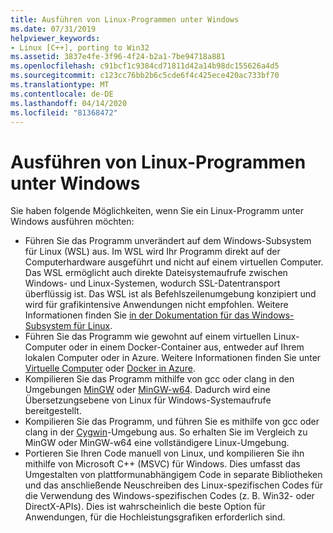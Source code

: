 ```yaml
---
title: Ausführen von Linux-Programmen unter Windows
ms.date: 07/31/2019
helpviewer_keywords:
- Linux [C++], porting to Win32
ms.assetid: 3837e4fe-3f96-4f24-b2a1-7be94718a881
ms.openlocfilehash: c91bcf1c9384cd71811d42a14b98dc155626a4d5
ms.sourcegitcommit: c123cc76bb2b6c5cde6f4c425ece420ac733bf70
ms.translationtype: MT
ms.contentlocale: de-DE
ms.lasthandoff: 04/14/2020
ms.locfileid: "81368472"
---
```

# <a name="running-linux-programs-on-windows"></a>Ausführen von Linux-Programmen unter Windows

Sie haben folgende Möglichkeiten, wenn Sie ein Linux-Programm unter Windows ausführen möchten:

- Führen Sie das Programm unverändert auf dem Windows-Subsystem für Linux (WSL) aus. Im WSL wird Ihr Programm direkt auf der Computerhardware ausgeführt und nicht auf einem virtuellen Computer. Das WSL ermöglicht auch direkte Dateisystemaufrufe zwischen Windows- und Linux-Systemen, wodurch SSL-Datentransport überflüssig ist. Das WSL ist als Befehlszeilenumgebung konzipiert und wird für grafikintensive Anwendungen nicht empfohlen. Weitere Informationen finden Sie [in der Dokumentation für das Windows-Subsystem für Linux](/windows/wsl/about).
- Führen Sie das Programm wie gewohnt auf einem virtuellen Linux-Computer oder in einem Docker-Container aus, entweder auf Ihrem lokalen Computer oder in Azure. Weitere Informationen finden Sie unter [Virtuelle Computer](https://azure.microsoft.com/services/virtual-machines/) oder [Docker in Azure](https://docs.microsoft.com/azure/docker/).
- Kompilieren Sie das Programm mithilfe von gcc oder clang in den Umgebungen [MinGW](http://MinGW.org/) oder [MinGW-w64](https://sourceforge.net/p/mingw-w64/wiki2/Home/). Dadurch wird eine Übersetzungsebene von Linux für Windows-Systemaufrufe bereitgestellt.
- Kompilieren Sie das Programm, und führen Sie es mithilfe von gcc oder clang in der [Cygwin](https://www.cygwin.com/)-Umgebung aus. So erhalten Sie im Vergleich zu MinGW oder MinGW-w64 eine vollständigere Linux-Umgebung.
- Portieren Sie Ihren Code manuell von Linux, und kompilieren Sie ihn mithilfe von Microsoft C++ (MSVC) für Windows. Dies umfasst das Umgestalten von plattformunabhängigem Code in separate Bibliotheken und das anschließende Neuschreiben des Linux-spezifischen Codes für die Verwendung des Windows-spezifischen Codes (z. B. Win32- oder DirectX-APIs). Dies ist wahrscheinlich die beste Option für Anwendungen, für die Hochleistungsgrafiken erforderlich sind.

